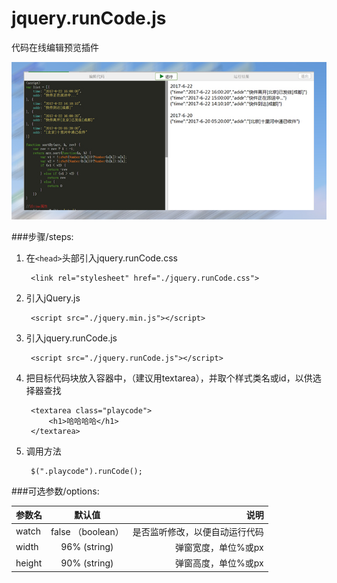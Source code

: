 # jquery.runCode.js
代码在线编辑预览插件

![](./demo.jpg)

###步骤/steps:
1. 在`<head>`头部引入jquery.runCode.css

		<link rel="stylesheet" href="./jquery.runCode.css">

2. 引入jQuery.js
 
		<script src="./jquery.min.js"></script>

3. 引入jquery.runCode.js

		<script src="./jquery.runCode.js"></script>


4. 把目标代码块放入容器中，（建议用textarea），并取个样式类名或id，以供选择器查找
    
	    <textarea class="playcode">
	    	<h1>哈哈哈哈</h1>
	    </textarea>

5. 调用方法

		$(".playcode").runCode();


###可选参数/options:

| 参数名     |  默认值            |      说明               |
| --------- |:-----------------:| -------------------------:|
| watch     | false （boolean）  | 是否监听修改，以便自动运行代码 |
| width     | 96% (string)      | 弹窗宽度，单位%或px         |
| height    | 90% (string)      | 弹窗高度，单位%或px         |